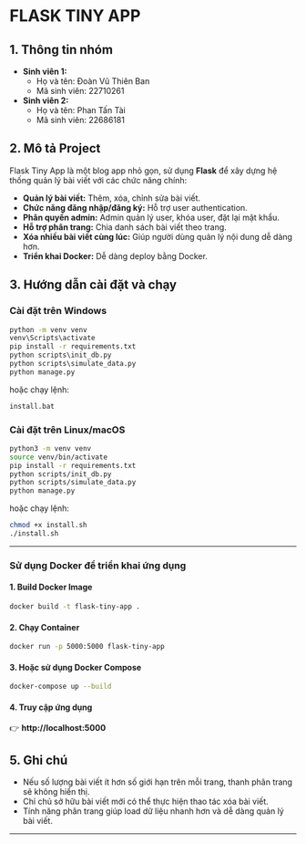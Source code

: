 # FLASK TINY APP

## 1. Thông tin nhóm
- **Sinh viên 1:**
  - Họ và tên: Đoàn Vũ Thiên Ban
  - Mã sinh viên: 22710261
- **Sinh viên 2:**
  - Họ và tên: Phan Tấn Tài
  - Mã sinh viên: 22686181

## 2. Mô tả Project
Flask Tiny App là một blog app nhỏ gọn, sử dụng **Flask** để xây dựng hệ thống quản lý bài viết với các chức năng chính:
- **Quản lý bài viết:** Thêm, xóa, chỉnh sửa bài viết.
- **Chức năng đăng nhập/đăng ký:** Hỗ trợ user authentication.
- **Phân quyền admin:** Admin quản lý user, khóa user, đặt lại mật khẩu.
- **Hỗ trợ phân trang:** Chia danh sách bài viết theo trang.
- **Xóa nhiều bài viết cùng lúc:** Giúp người dùng quản lý nội dung dễ dàng hơn.
- **Triển khai Docker:** Dễ dàng deploy bằng Docker.

## 3. Hướng dẫn cài đặt và chạy

### **Cài đặt trên Windows**
```cmd
python -m venv venv
venv\Scripts\activate
pip install -r requirements.txt
python scripts\init_db.py
python scripts\simulate_data.py
python manage.py
```
hoặc chạy lệnh:
```cmd
install.bat
```

### **Cài đặt trên Linux/macOS**
```bash
python3 -m venv venv
source venv/bin/activate
pip install -r requirements.txt
python scripts/init_db.py
python scripts/simulate_data.py
python manage.py
```
hoặc chạy lệnh:
```bash
chmod +x install.sh
./install.sh
```
---

### **Sử dụng Docker để triển khai ứng dụng**
#### **1. Build Docker Image**
```bash
docker build -t flask-tiny-app .
```

#### **2. Chạy Container**
```bash
docker run -p 5000:5000 flask-tiny-app
```

#### **3. Hoặc sử dụng Docker Compose**
```bash
docker-compose up --build
```

#### **4. Truy cập ứng dụng**
👉 **http://localhost:5000**

## 5. Ghi chú
- Nếu số lượng bài viết ít hơn số giới hạn trên mỗi trang, thanh phân trang sẽ không hiển thị.
- Chỉ chủ sở hữu bài viết mới có thể thực hiện thao tác xóa bài viết.
- Tính năng phân trang giúp load dữ liệu nhanh hơn và dễ dàng quản lý bài viết.
---